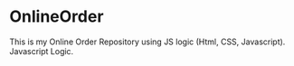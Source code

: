 # OnlineOrder
This is my Online Order Repository using JS logic (Html, CSS, Javascript).
<br/>
Javascript Logic. 
